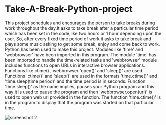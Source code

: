 # Take-A-Break-Python-project
This project schedules and encourages the person to take breaks during work throughout the day.It asks to take break after a particular time period which has been set in the code,like two hours or 1 hour depending upon the user.
So, after every fixed time period of work it asks to take break and plays some music asking to get some break, enjoy and come back to work. Python has been used to make this project.
Modules like 'time' and 'webbrowser' have been imported in this program. The module 'time' has been imported to handle the time-related tasks and 'webbrowser' module includes functions to open URLs in interactive browser applications. Functions like ctime() , webbrowser 'open()' and 'sleep()' are used.
Functions 'ctime()' and 'sleep()' are used in the formats 'time.ctime()' and 'time.sleep(time period)' and the time period is in seconds. Function 'time.sleep()' as the name implies, pauses your Python program and this way it is used to pause the program and then 'webbrowser.open(url)' is used to open web url provided in the function. The function 'time.ctime()' is in the program to display that the program was started on that particular time.

![screenshot 2](https://user-images.githubusercontent.com/40642572/53980194-b824c380-4135-11e9-8678-11d12f877cb4.png)

